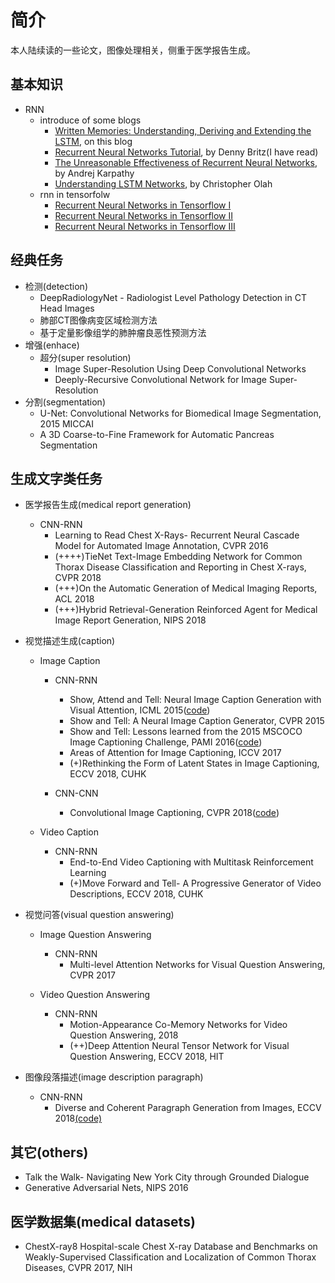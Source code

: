# 简介
本人陆续读的一些论文，图像处理相关，侧重于医学报告生成。

## 基本知识
* RNN
	* introduce of some blogs
		* [Written Memories: Understanding, Deriving and Extending the LSTM](https://r2rt.com/written-memories-understanding-deriving-and-extending-the-lstm.html), on this blog
		* [Recurrent Neural Networks Tutorial](http://www.wildml.com/2015/09/recurrent-neural-networks-tutorial-part-1-introduction-to-rnns/), by Denny Britz(I have read)
		* [The Unreasonable Effectiveness of Recurrent Neural Networks](https://karpathy.github.io/2015/05/21/rnn-effectiveness/), by Andrej Karpathy
		* [Understanding LSTM Networks](https://colah.github.io/posts/2015-08-Understanding-LSTMs/), by Christopher Olah
	* rnn in tensorfolw
		* [Recurrent Neural Networks in Tensorflow I](https://r2rt.com/recurrent-neural-networks-in-tensorflow-i.html)
		* [Recurrent Neural Networks in Tensorflow II](https://r2rt.com/recurrent-neural-networks-in-tensorflow-ii.html)
		* [Recurrent Neural Networks in Tensorflow III](https://r2rt.com/recurrent-neural-networks-in-tensorflow-iii-variable-length-sequences.html)

## 经典任务
* 检测(detection)
	* DeepRadiologyNet - Radiologist Level Pathology Detection in CT Head Images
	* 肺部CT图像病变区域检测方法
	* 基于定量影像组学的肺肿瘤良恶性预测方法
* 增强(enhace)
	* 超分(super resolution)
		* Image Super-Resolution Using Deep Convolutional Networks
		* Deeply-Recursive Convolutional Network for Image Super-Resolution
* 分割(segmentation)
	* U-Net: Convolutional Networks for Biomedical Image Segmentation, 2015 MICCAI
	* A 3D Coarse-to-Fine Framework for Automatic Pancreas Segmentation

## 生成文字类任务
* 医学报告生成(medical report generation)
	* CNN-RNN
		* Learning to Read Chest X-Rays- Recurrent Neural Cascade Model for Automated Image Annotation, CVPR 2016
		* (++++)TieNet Text-Image Embedding Network for Common Thorax Disease Classification and Reporting in Chest X-rays, CVPR 2018
		* (+++)On the Automatic Generation of Medical Imaging Reports, ACL 2018
		* (+++)Hybrid Retrieval-Generation Reinforced Agent for Medical Image Report Generation, NIPS 2018

* 视觉描述生成(caption)
	* Image Caption
		* CNN-RNN
			* Show, Attend and Tell: Neural Image Caption Generation with Visual Attention, ICML 2015([code](https://github.com/kelvinxu/arctic-captions))
			* Show and Tell: A Neural Image Caption Generator, CVPR 2015
			* Show and Tell: Lessons learned from the 2015 MSCOCO Image Captioning Challenge, PAMI 2016([code](https://github.com/tensorflow/models/tree/master/research/im2txt))
			* Areas of Attention for Image Captioning, ICCV 2017
			* (+)Rethinking the Form of Latent States in Image Captioning, ECCV 2018, CUHK
			
		* CNN-CNN
			* Convolutional Image Captioning, CVPR 2018([code](https://github.com/aditya12agd5/convcap))

	* Video Caption
		* CNN-RNN
			* End-to-End Video Captioning with Multitask Reinforcement Learning
			* (+)Move Forward and Tell- A Progressive Generator of Video Descriptions, ECCV 2018, CUHK

* 视觉问答(visual question answering)
	* Image Question Answering
		* CNN-RNN
			* Multi-level Attention Networks for Visual Question Answering, CVPR 2017 
	
	* Video Question Answering
		* CNN-RNN
			* Motion-Appearance Co-Memory Networks for Video Question Answering, 2018
			* (++)Deep Attention Neural Tensor Network for Visual Question Answering, ECCV 2018, HIT

* 图像段落描述(image description paragraph)
	* CNN-RNN
		* Diverse and Coherent Paragraph Generation from Images, ECCV 2018[(code)](https://github.com/metro-smiles/CapG_RevG_Code)

## 其它(others)
* Talk the Walk- Navigating New York City through Grounded Dialogue
* Generative Adversarial Nets, NIPS 2016

## 医学数据集(medical datasets)
* ChestX-ray8 Hospital-scale Chest X-ray Database and Benchmarks on Weakly-Supervised Classification and Localization of Common Thorax Diseases, CVPR 2017, NIH
